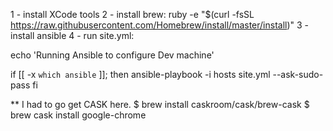1 - install XCode tools
2 - install brew: ruby -e "$(curl -fsSL https://raw.githubusercontent.com/Homebrew/install/master/install)"
3 - install ansible
4 - run site.yml: 


echo 'Running Ansible to configure Dev machine'

if [[ -x `which ansible` ]]; then
    ansible-playbook -i hosts site.yml --ask-sudo-pass
fi

** I had to go get CASK here.
$ brew install caskroom/cask/brew-cask
$ brew cask install google-chrome
